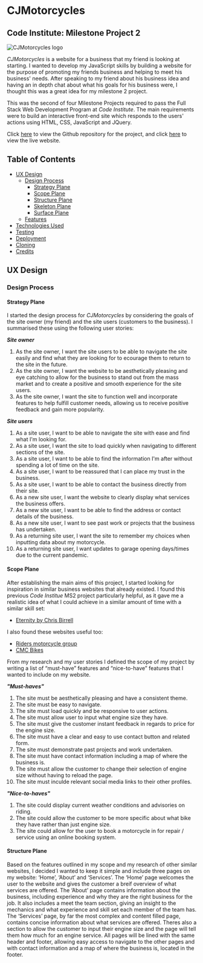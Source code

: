 # CJMotorcycles

## Code Institute: Milestone Project 2

![CJMotorcycles logo](assets/image/readme/readme-title.png)

_CJMotorcycles_ is a website for a business that my friend is looking at starting. I wanted to develop my JavaScript skills by building a website for the purpose of promoting my friends business and helping to meet his business' needs. After speaking to my friend about his business idea and having an in depth chat about what his goals for his business were, I thought this was a great idea for my milestone 2 project.

This was the second of four Milestone Projects required to pass the Full Stack Web Development Program at _Code Institute_. The main requirements were to build an interactive front-end site which responds to the users' actions using HTML, CSS, JavaScript and JQuery.

Click [here](https://github.com/hazza579/CJMotorcycles) to view the Github repository for the project, and click [here]() to view the live website.

## Table of Contents

- [UX Design](#ux-design)
    - [Design Process](#design-process)
        - [Strategy Plane](#strategy-plane)
        - [Scope Plane](#scope-plane)
        - [Structure Plane](#structure-plane)
        - [Skeleton Plane](#skeleton-plane)
        - [Surface Plane](#surface-plane)
    - [Features](#features)
- [Technologies Used](#technologies-used)
- [Testing](#testing)
- [Deployment](#deployment)
- [Cloning](#cloning)
- [Credits](#credits)

## UX Design
### Design Process
#### Strategy Plane 
I started the design process for _CJMotorcycles_ by considering the goals of the site owner (my friend) and the site users (customers to the business). I summarised these using the following user stories:

_**Site owner**_
1. As the site owner, I want the site users to be able to navigate the site easily and find what they are looking for to ecourage them to return to the site in the future.
2. As the site owner, I want the website to be aesthetically pleasing and eye catching to allow for the business to stand out from the mass market and to create a positive and smooth experience for the site users.
3. As the site owner, I want the site to function well and incorporate features to help fulfill customer needs, allowing us to receive positive feedback and gain more popularity.

_**Site users**_
1. As a site user, I want to be able to navigate the site with ease and find what I'm looking for.
2. As a site user, I want the site to load quickly when navigating to different sections of the site.
3. As a site user, I want to be able to find the information I'm after without spending a lot of time on the site.
4. As a site user, I want to be reassured that I can place my trust in the business.
5. As a site user, I want to be able to contact the business directly from their site.
6. As a new site user, I want the website to clearly display what services the business offers.
7. As a new site user, I want to be able to find the address or contact details of the business.
8. As a new site user, I want to see past work or projects that the business has undertaken.
9. As a returning site user, I want the site to remember my choices when inputting data about my motorcycle.
10. As a returning site user, I want updates to garage opening days/times due to the current pandemic.

#### Scope Plane
After establishing the main aims of this project, I started looking for inspiration in similar business websites that already existed. I found this previous _Code Institue_ MS2 project particularly helpful, as it gave me a realistic idea of what I could achieve in a similar amount of time with a similar skill set:
- [Eternity by Chris Birrell](https://birrellc.github.io/Eternity-MS2/#home)

I also found these websites useful too:
- [Riders motorcycle group](https://www.ridersgroup.co.uk/)
- [CMC Bikes](https://www.cmcbikes.com/)

From my research and my user stories I defined the scope of my project by writing a list of “must-have” features and “nice-to-have” features that I wanted to include on my website.

_**"Must-haves"**_
1. The site must be aesthetically pleasing and have a consistent theme.
2. The site must be easy to navigate.
3. The site must load quickly and be responsive to user actions.
4. The site must allow user to input what engine size they have.
5. The site must give the customer instant feedback in regards to price for the engine size.
6. The site must have a clear and easy to use contact button and related form.
7. The site must demonstrate past projects and work undertaken.
8. The site must have contact information including a map of where the business is.
9. The site must allow the customer to change their selection of engine size without having to reload the page.
10. The site must inculde relevant social media links to their other profiles.

_**"Nice-to-haves"**_
1. The site could display current weather conditions and advisories on riding.
2. The site could allow the customer to be more specific about what bike they have rather than just engine size.
3. The site could allow for the user to book a motorcycle in for repair / service using an online booking system.

#### Structure Plane
Based on the features outlined in my scope and my research of other similar websites, I decided I wanted to keep it simple and include three pages on my website: ‘Home’, ‘About’ and ‘Services’. The ‘Home’ page welcomes the user to the website and gives the customer a breif overview of what services are offered. The ‘About’ page contains information about the business, including experience and why they are the right business for the job. It also includes a meet the team section, giving an insight to the mechanics and what experience and skill set each member of the team has. The ‘Services’ page, by far the most complex and content filled page, contains concise information about what services are offered. Theres also a section to allow the customer to input their engine size and the page will tell them how much for an engine service. All pages will be lined with the same header and footer, allowing easy access to navigate to the other pages and with contact information and a map of where the business is, located in the footer.